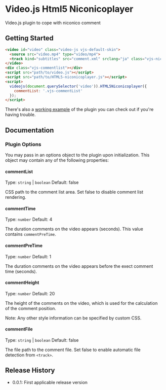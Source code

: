 # Video.js Html5 Niconicoplayer

Video.js plugin to cope with niconico comment

## Getting Started

```html
<video id="video" class="video-js vjs-default-skin">
  <source src="video.mp4" type="video/mp4">
  <track kind="subtitles" src="comment.xml" srclang="ja" class="vjs-niconico-comment-file">
</video>
<div class="vjs-commentlist"></div>
<script src="path/to/video.js"></script>
<script src="path/to/HTML5-niconicoplayer.js"></script>
<script>
  videojs(document.querySelector('video')).HTML5Niconicoplayer({
    commentList: '.vjs-commentList'
  });
</script>
```

There's also a [working example](example.html) of the plugin you can check out if you're having trouble.

## Documentation

### Plugin Options

You may pass in an options object to the plugin upon initialization. This
object may contain any of the following properties:

#### commentList

Type: `string` | `boolean`
Default: false

CSS path to the comment list area. Set false to disable comment list rendering.

#### commentTime

Type: `number`
Default: 4

The duration comments on the video appears (seconds).
This value contains `commentPreTime`.

#### commentPreTime

Type: `number`
Default: 1

The duration comments on the video appears before the exect comment time (seconds).

#### commentHeight

Type: `number`
Default: 20

The height of the comments on the video, which is used for the calculation of the
comment position.

Note: Any other style information can be specified by custom CSS.

#### commentFile

Type: `string` | `boolean`
Default: false

The file path to the comment file. Set false to enable automatic file detection from `<track>`.

## Release History

 - 0.0.1: First applicable release version
